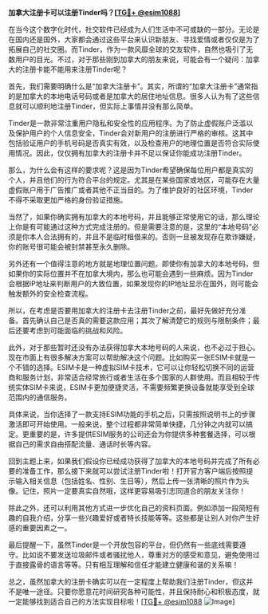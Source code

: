 **加拿大注册卡可以注册Tinder吗？[[TG💪+ @esim1088](https://t.me/s/esim1088)]**

在当今这个数字化时代，社交软件已经成为人们生活中不可或缺的一部分。无论是在国内还是国外，大家都会通过这些平台来认识新朋友、寻找爱情或者仅仅是为了拓展自己的社交圈。而Tinder，作为一款风靡全球的交友软件，自然也吸引了无数用户的目光。不过，对于那些刚到加拿大的朋友来说，可能会有一个疑问：加拿大的注册卡能不能用来注册Tinder呢？

首先，我们需要明确什么是“加拿大注册卡”。其实，所谓的“加拿大注册卡”通常指的是加拿大的本地电话号码或者是加拿大的居住地址信息。很多人认为有了这些信息就可以顺利地注册Tinder，但实际上事情并没有那么简单。

Tinder是一款非常注重用户隐私和安全性的应用程序。为了防止虚假账户泛滥以及保护用户的个人信息安全，Tinder会对新用户的注册进行严格的审核。这其中包括验证用户的手机号码是否真实有效，以及检查用户的地理位置是否符合实际使用情况。因此，仅仅拥有加拿大的注册卡并不足以保证你能成功注册Tinder。

那么，为什么会有这样的要求呢？这是因为Tinder希望确保每位用户都是真实的个人，并且他们的行为符合平台的规定。尤其是在某些国家或地区，可能存在大量虚假账户用于广告推广或者其他不正当目的。为了维护良好的社区环境，Tinder不得不采取更加严格的身份验证措施。

当然了，如果你确实拥有加拿大的本地号码，并且能够正常使用它的话，那么理论上你是有可能通过这种方式完成注册的。但是需要注意的是，这里的“本地号码”必须是你本人合法拥有的，并且不是临时租借来的。否则一旦被发现存在欺诈嫌疑，你的账号很可能会被封禁甚至永久删除。

另外还有一个值得注意的地方就是地理位置问题。即使你有加拿大的本地号码，但如果你的实际位置并不在加拿大境内，那么也可能会遇到一些麻烦。因为Tinder会根据IP地址来判断用户的大致位置，如果发现你的IP地址显示在国外，则可能会触发额外的安全检查流程。

所以，在考虑是否要用加拿大的注册卡去注册Tinder之前，最好先做好充分准备。首先确认自己是否真的需要这款应用；其次了解清楚它的规则与限制条件；最后还要考虑到可能面临的挑战和风险。

此外，对于那些暂时还没有办法获得加拿大本地号码的人来说，也不必过于担心。现在市面上有很多解决方案可以帮助解决这个问题。比如购买一张ESIM卡就是一个不错的选择。ESIM卡是一种虚拟SIM卡技术，它可以让你轻松切换不同的运营商和服务计划，非常适合经常旅行或者生活在多个国家的人群使用。而且相较于传统实体SIM卡来说，ESIM卡更加便捷灵活，不需要频繁更换设备就能享受到全球范围内的通信服务。

具体来说，当你选择了一款支持ESIM功能的手机之后，只需按照说明书上的步骤激活即可开始使用。一般来说，整个过程都非常简单快捷，几分钟之内就可以搞定。更重要的是，许多提供ESIM服务的公司还会为你提供多种套餐选择，可以根据自己的需求自由搭配流量、通话时长等内容。

回到主题上来，如果我们假设你已经成功获得了加拿大的本地号码并完成了所有必要的准备工作，那么接下来就可以尝试注册Tinder啦！打开官方客户端后按照提示输入相关信息（包括姓名、性别、生日等），然后上传一张清晰的照片作为头像。记住，照片一定要真实自然哦，这样更容易吸引志同道合的朋友关注你！

除此之外，还可以利用其他方式进一步优化自己的资料页面。例如添加一段简短有趣的自我介绍，分享一些兴趣爱好或者特长技能等等。这些都是让别人对你产生好感的重要因素之一。

最后提醒一下，虽然Tinder是一个开放包容的平台，但仍然有一些底线需要遵守。比如说不要发送垃圾邮件或者骚扰他人，尊重对方的感受和意见，避免使用过于直接露骨的语言等等。只有相互理解和信任才能建立健康和谐的关系嘛！

总之，虽然加拿大的注册卡确实可以在一定程度上帮助我们注册Tinder，但这并不是唯一途径。只要你愿意花时间研究各种可能性，并且保持耐心和积极态度，就一定能够找到适合自己的方法实现目标啦！[[TG💪+ @esim1088](https://t.me/s/esim1088) ![Image](https://i.postimg.cc/4NQfJmqS/Snipaste-2025-05-13-00-14-12.png)]